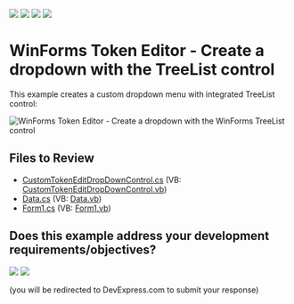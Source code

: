 <!-- default badges list -->
![](https://img.shields.io/endpoint?url=https://codecentral.devexpress.com/api/v1/VersionRange/128622240/14.2.3%2B)
[![](https://img.shields.io/badge/Open_in_DevExpress_Support_Center-FF7200?style=flat-square&logo=DevExpress&logoColor=white)](https://supportcenter.devexpress.com/ticket/details/T163562)
[![](https://img.shields.io/badge/📖_How_to_use_DevExpress_Examples-e9f6fc?style=flat-square)](https://docs.devexpress.com/GeneralInformation/403183)
[![](https://img.shields.io/badge/💬_Leave_Feedback-feecdd?style=flat-square)](#does-this-example-address-your-development-requirementsobjectives)
<!-- default badges end -->

# WinForms Token Editor - Create a dropdown with the TreeList control 

This example creates a custom dropdown menu with integrated TreeList control:

![WinForms Token Editor - Create a dropdown with the WinForms TreeList control ](https://raw.githubusercontent.com/DevExpress-Examples/how-to-set-a-treelist-as-a-custom-drop-down-for-the-tokenedit-t163562/14.2.3%2B/media/winforms-tokenedit-with-treelist.png)


## Files to Review

* [CustomTokenEditDropDownControl.cs](./CS/TokenEditTest/CustomTokenEditDropDownControl.cs) (VB: [CustomTokenEditDropDownControl.vb](./VB/TokenEditTest/CustomTokenEditDropDownControl.vb))
* [Data.cs](./CS/TokenEditTest/Data.cs) (VB: [Data.vb](./VB/TokenEditTest/Data.vb))
* [Form1.cs](./CS/TokenEditTest/Form1.cs) (VB: [Form1.vb](./VB/TokenEditTest/Form1.vb))
<!-- feedback -->
## Does this example address your development requirements/objectives?

[<img src="https://www.devexpress.com/support/examples/i/yes-button.svg"/>](https://www.devexpress.com/support/examples/survey.xml?utm_source=github&utm_campaign=winforms-tokenedit-dropdown-with-treelist&~~~was_helpful=yes) [<img src="https://www.devexpress.com/support/examples/i/no-button.svg"/>](https://www.devexpress.com/support/examples/survey.xml?utm_source=github&utm_campaign=winforms-tokenedit-dropdown-with-treelist&~~~was_helpful=no)

(you will be redirected to DevExpress.com to submit your response)
<!-- feedback end -->
